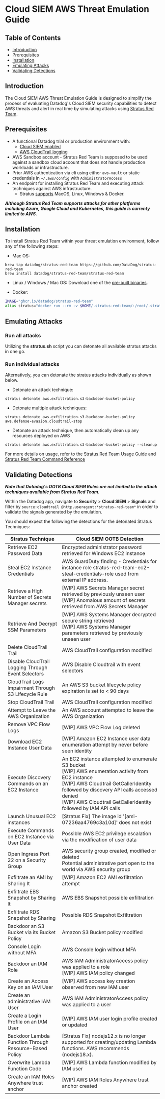 # Cloud SIEM AWS Threat Emulation Guide

## Table of Contents
- [Introduction](#introduction)
- [Prerequisites](#prerequisites)
- [Installation](#installation)
- [Emulating Attacks](#emulating-attacks)
- [Validating Detections](#validating-detections)


## Introduction
The Cloud SIEM AWS Threat Emulation Guide is designed to simplify the process of evaluating Datadog's Cloud SIEM security capabilities to detect AWS threats and alert in real time by simulating attacks using [Stratus Red Team](https://github.com/DataDog/stratus-red-team).

## Prerequisites
- A functional Datadog trial or production environment with:
    - [Cloud SIEM enabled](https://docs.datadoghq.com/getting_started/cloud_siem/)
    - [AWS CloudTrail logging](https://docs.datadoghq.com/security/cloud_siem/guide/aws-config-guide-for-cloud-siem/)
- AWS Sandbox account - Stratus Red Team is supposed to be used against a sandbox cloud account that does not handle production workloads or infrastructure.
- Prior AWS authentication via cli using either `aws-vault` or static credentials in `~/.aws/config` with `AdministratorAccess`
- An endpoint for installing Stratus Red Team and executing attack techniques against AWS infrastructure.
    - Stratus [supports](https://stratus-red-team.cloud/user-guide/getting-started/) MacOS, Linux, Windows & Docker.

***Although Stratus Red Team supports attacks for other platforms including Azure, Google Cloud and Kubernetes, this guide is currenty limited to AWS.***

## Installation
To install Stratus Red Team within your threat emulation environment, follow any of the following steps:

- Mac OS:

```
brew tap datadog/stratus-red-team https://github.com/DataDog/stratus-red-team
brew install datadog/stratus-red-team/stratus-red-team
```

- Linux / Windows / Mac OS: Download one of the [pre-built binaries](https://github.com/datadog/stratus-red-team/releases).

- Docker:

```bash
IMAGE="ghcr.io/datadog/stratus-red-team"
alias stratus="docker run --rm -v $HOME/.stratus-red-team/:/root/.stratus-red-team/ -e AWS_ACCESS_KEY_ID -e AWS_SECRET_ACCESS_KEY -e AWS_SESSION_TOKEN -e AWS_DEFAULT_REGION $IMAGE"
```

## Emulating Attacks

### Run all attacks
Utilizing the **stratus.sh** script you can detonate all available stratus attacks in one go.

### Run individual attacks

Alternatively, you can detonate the stratus attacks individually as shown below.

- Detonate an attack technique:
```
stratus detonate aws.exfiltration.s3-backdoor-bucket-policy
```

- Detonate multiple attack techniques:
```
stratus detonate aws.exfiltration.s3-backdoor-bucket-policy aws.defense-evasion.cloudtrail-stop
```

- Detonate an attack technique, then automatically clean up any resources deployed on AWS
```
stratus detonate aws.exfiltration.s3-backdoor-bucket-policy --cleanup
```

For more details on usage, refer to the [Stratus Red Team Usage Guide](https://stratus-red-team.cloud/user-guide/usage/) and [Stratus Red Team Command Reference](https://stratus-red-team.cloud/user-guide/commands/)

## Validating Detections
***Note that Datadog's OOTB Cloud SIEM Rules are **not** limited to the attack techniques available from Stratus Red Team.***

Within the Datadog app, navigate to **Security** > **Cloud SIEM** > **Signals** and filter by `source:cloudtrail @http.useragent:*stratus-red-team*` in order to validate the signals generated by the emulation.

You should expect the following the detections for the detonated Stratus Techniques:

| **Stratus Technique**                                  	| **Cloud SIEM OOTB Detection**                                                                                                                                                                                                                                      	|
|--------------------------------------------------------	|--------------------------------------------------------------------------------------------------------------------------------------------------------------------------------------------------------------------------------------------------------------------	|
| Retrieve EC2 Password Data                             	| Encrypted administrator password retrieved for Windows EC2 instance                                                                                                                                                                                                	|
| Steal EC2 Instance Credentials                         	| AWS GuardDuty finding - Credentials for instance role stratus-red-team-ec2-steal-credentials-role used from external IP address.                                                                                                                                   	|
| Retrieve a High Number of Secrets Manager secrets      	| [WIP] AWS Secrets Manager secret retrieved by previously unseen user<br>[WIP] Anomalous amount of secrets retrieved from AWS Secrets Manager                                                                                                                       	|
| Retrieve And Decrypt SSM Parameters                    	| [WIP] AWS Systems Manager decrypted secure string retrieved<br>[WIP] AWS Systems Manager parameters retrieved by previously unseen user                                                                                                                            	|
| Delete CloudTrail Trail                                	| AWS CloudTrail configuration modified                                                                                                                                                                                                                              	|
| Disable CloudTrail Logging Through Event Selectors     	| AWS Disable Cloudtrail with event selectors                                                                                                                                                                                                                        	|
| CloudTrail Logs Impairment Through S3 Lifecycle Rule   	| An AWS S3 bucket lifecycle policy expiration is set to < 90 days                                                                                                                                                                                                   	|
| Stop CloudTrail Trail                                  	| AWS CloudTrail configuration modified                                                                                                                                                                                                                              	|
| Attempt to Leave the AWS Organization                  	| An AWS account attempted to leave the AWS Organization                                                                                                                                                                                                             	|
| Remove VPC Flow Logs                                   	| [WIP] AWS VPC Flow Log deleted                                                                                                                                                                                                                                     	|
| Download EC2 Instance User Data                        	| [WIP] Amazon EC2 Instance user data enumeration attempt by never before seen identity                                                                                                                                                                              	|
| Execute Discovery Commands on an EC2 Instance          	| An EC2 instance attempted to enumerate S3 bucket<br>[WIP] AWS enumeration activity from EC2 instance<br>[WIP] AWS Cloudtrail GetCallerIdentity followed by discovery API calls accessed denied<br>[WIP] AWS Cloudtrail GetCallerIdentity followed by IAM API calls 	|
| Launch Unusual EC2 instances                           	| [Stratus Fix] The image id '[ami-07236aa4769c3a10d]' does not exist                                                                                                                                                                                                	|
| Execute Commands on EC2 Instance via User Data         	| Possible AWS EC2 privilege escalation via the modification of user data                                                                                                                                                                                            	|
| Open Ingress Port 22 on a Security Group               	| AWS security group created, modified or deleted<br>Potential administrative port open to the world via AWS security group                                                                                                                                          	|
| Exfiltrate an AMI by Sharing It                        	| [WIP] Amazon EC2 AMI exfiltration attempt                                                                                                                                                                                                                          	|
| Exfiltrate EBS Snapshot by Sharing It                  	| AWS EBS Snapshot possible exfiltration                                                                                                                                                                                                                             	|
| Exfiltrate RDS Snapshot by Sharing                     	| Possible RDS Snapshot Exfiltration                                                                                                                                                                                                                                 	|
| Backdoor an S3 Bucket via its Bucket Policy            	| Amazon S3 Bucket policy modified                                                                                                                                                                                                                                   	|
| Console Login without MFA                              	| AWS Console login without MFA                                                                                                                                                                                                                                      	|
| Backdoor an IAM Role                                   	| AWS IAM AdministratorAccess policy was applied to a role<br>[WIP] AWS IAM policy changed                                                                                                                                                                           	|
| Create an Access Key on an IAM User                    	| [WIP] AWS access key creation observed from new IAM user                                                                                                                                                                                                           	|
| Create an administrative IAM User                      	| AWS IAM AdministratorAccess policy was applied to a user                                                                                                                                                                                                           	|
| Create a Login Profile on an IAM User                  	| [WIP] AWS IAM user login profile created or updated                                                                                                                                                                                                                	|
| Backdoor Lambda Function Through Resource-Based Policy 	| [Stratus Fix] nodejs12.x is no longer supported for creating/updating Lambda functions. AWS recommends (nodejs18.x).                                                                                                                                               	|
| Overwrite Lambda Function Code                         	| [WIP] AWS Lambda function modified by IAM user                                                                                                                                                                                                                     	|
| Create an IAM Roles Anywhere trust anchor              	| [WIP] AWS IAM Roles Anywhere trust anchor created                                                                                                                                                                                                                  	|
